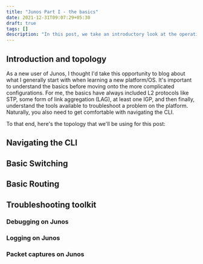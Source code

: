 ```yaml
---
title: "Junos Part I - the basics"
date: 2021-12-31T09:07:29+05:30
draft: true
tags: []
description: "In this post, we take an introductory look at the operating system used in Juniper platforms, called Junos OS. This post will cover basic routing, switching and the most common tools you'd want to use for troubleshooting on the platform."
---
```


## Introduction and topology

As a new user of Junos, I thought I'd take this opportunity to blog about what I generally start with when learning a new platform/OS. It's important to understand the basics before moving onto the more complicated configurations. For me, the basics have always included L2 protocols like STP, some form of link aggregation (LAG), at least one IGP, and then finally, understand the tools available to troubleshoot a problem on the platform. Naturally, you also need to get comfortable with navigating the CLI. 

To that end, here's the topology that we'll be using for this post:



## Navigating the CLI
## Basic Switching
## Basic Routing

## Troubleshooting toolkit

### Debugging on Junos
### Logging on Junos
### Packet captures on Junos